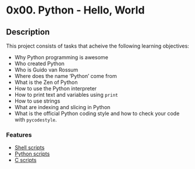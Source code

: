 # 0x00. Python - Hello, World
## Description
This project consists of tasks that acheive the following learning objectives:

* Why Python programming is awesome
* Who created Python 
* Who is Guido van Rossum
* Where does the name ‘Python’ come from
* What is the Zen of Python
* How to use the Python interpreter
* How to print text and variables using `print`
* How to use strings
* What are indexing and slicing in Python
* What is the official Python coding style and how to check your code with `pycodestyle`.

### Features
* [Shell scripts](..#shellscripts)
* [Python scripts](..#pythonscripts)
* [C scripts](..#cscripts)
